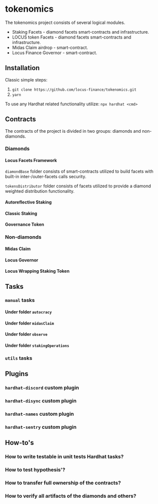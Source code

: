 # tokenomics

The tokenomics project consists of several logical modules.

* Staking Facets - diamond facets smart-contracts and infrastructure.
* LOCUS token Facets - diamond facets smart-contracts and infrastructure.
* Midas Claim airdrop - smart-contract.
* Locus Finance Governor - smart-contract.

## Installation

Classic simple steps:

1) `git clone https://github.com/locus-finance/tokenomics.git`
2) `yarn`

To use any Hardhat related functionality utilize: `npx hardhat <cmd>`

## Contracts

The contracts of the project is divided in two groups: diamonds and non-diamonds.

### Diamonds

#### Locus Facets Framework

`diamondBase` folder consists of smart-contracts utilized to build facets with built-in inter-/outer-facets calls security.

`tokensDistributor` folder consists of facets utilized to provide a diamond weighted distribution functionality.

#### Autoreflective Staking

#### Classic Staking

#### Governance Token

### Non-diamonds

#### Midas Claim

#### Locus Governor

#### Locus Wrapping Staking Token

## Tasks

### `manual` tasks

#### Under folder `autocracy`

#### Under folder `midasClaim`

#### Under folder `observe`

#### Under folder `stakingOperations`

### `utils` tasks

## Plugins

### `hardhat-discord` custom plugin

### `hardhat-disync` custom plugin

### `hardhat-names` custom plugin

### `hardhat-sentry` custom plugin

## How-to's

### How to write testable in unit tests Hardhat tasks?

### How to test hypothesis'?

### How to transfer full ownership of the contracts?

### How to verify all artifacts of the diamonds and others?




